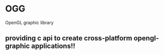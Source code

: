 # OGG
OpenGL graphic library
## providing c api to create cross-platform opengl-graphic applications!!
